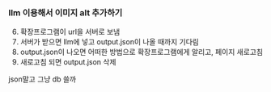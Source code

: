 ### llm 이용해서 이미지 alt 추가하기

<!-- 1. 백엔드 만들기 - langchain 이용

   1. url을 request 날리면 url에 있는 이미지 다운로드
   2. 다운받은 이미지를 바탕으로 해당 이미지를 묘사

3.  묘사한 내용을 이미지의 이름과 함께 return
4.  return 후 다운로드 한 이미지 삭제

5.  값을 받아오면 웹페이지 단에서 alt 추가
-->

6.  확장프로그램이 url을 서버로 보냄
7.  서버가 받으면 llm에 넣고 output.json이 나올 때까지 기다림
8.  output.json이 나오면 어떠한 방법으로 확장프로그램에게 알리고, 페이지 새로고침
9.  새로고침 되면 output.json 삭제

json말고 그냥 db 쓸까
